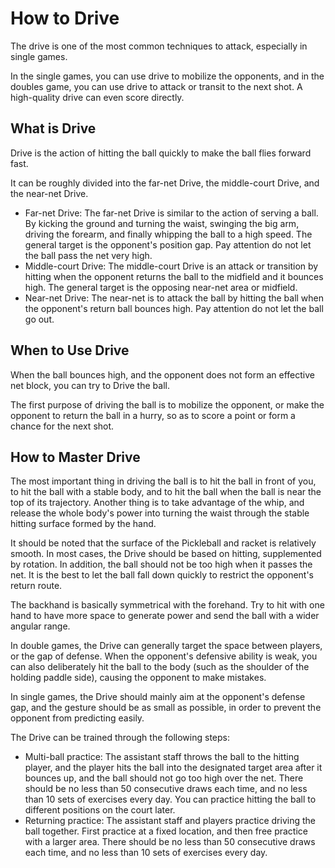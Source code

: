 # How to Drive

The drive is one of the most common techniques to attack, especially in single games.

In the single games, you can use drive to mobilize the opponents, and in the doubles game, you can use drive to attack or transit to the next shot. A high-quality drive can even score directly.

## What is Drive

Drive is the action of hitting the ball quickly to make the ball flies forward fast.

It can be roughly divided into the far-net Drive, the middle-court Drive, and the near-net Drive.

* Far-net Drive: The far-net Drive is similar to the action of serving a ball. By kicking the ground and turning the waist, swinging the big arm, driving the forearm, and finally whipping the ball to a high speed. The general target is the opponent's position gap. Pay attention do not let the ball pass the net very high.
* Middle-court Drive: The middle-court Drive is an attack or transition by hitting when the opponent returns the ball to the midfield and it bounces high. The general target is the opposing near-net area or midfield.
* Near-net Drive: The near-net is to attack the ball by hitting the ball when the opponent's return ball bounces high. Pay attention do not let the ball go out.

## When to Use Drive

When the ball bounces high, and the opponent does not form an effective net block, you can try to Drive the ball.

The first purpose of driving the ball is to mobilize the opponent, or make the opponent to return the ball in a hurry, so as to score a point or form a chance for the next shot.

## How to Master Drive

The most important thing in driving the ball is to hit the ball in front of you, to hit the ball with a stable body, and to hit the ball when the ball is near the top of its trajectory. Another thing is to take advantage of the whip, and release the whole body's power into turning the waist through the stable hitting surface formed by the hand.

It should be noted that the surface of the Pickleball and racket is relatively smooth. In most cases, the Drive should be based on hitting, supplemented by rotation. In addition, the ball should not be too high when it passes the net. It is the best to let the ball fall down quickly to restrict the opponent's return route.

The backhand is basically symmetrical with the forehand. Try to hit with one hand to have more space to generate power and send the ball with a wider angular range.

In double games, the Drive can generally target the space between players, or the gap of defense. When the opponent's defensive ability is weak, you can also deliberately hit the ball to the body (such as the shoulder of the holding paddle side), causing the opponent to make mistakes.

In single games, the Drive should mainly aim at the opponent's defense gap, and the gesture should be as small as possible, in order to prevent the opponent from predicting easily.

The Drive can be trained through the following steps:

* Multi-ball practice: The assistant staff throws the ball to the hitting player, and the player hits the ball into the designated target area after it bounces up, and the ball should not go too high over the net. There should be no less than 50 consecutive draws each time, and no less than 10 sets of exercises every day. You can practice hitting the ball to different positions on the court later.
* Returning practice: The assistant staff and players practice driving the ball together. First practice at a fixed location, and then free practice with a larger area. There should be no less than 50 consecutive draws each time, and no less than 10 sets of exercises every day.